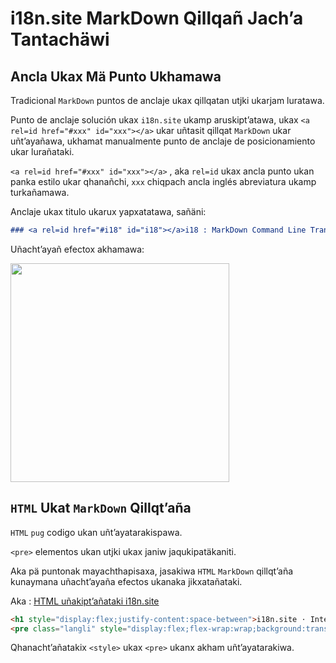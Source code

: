 # i18n.site MarkDown Qillqañ Jach’a Tantachäwi

## Ancla Ukax Mä Punto Ukhamawa

Tradicional `MarkDown` puntos de anclaje ukax qillqatan utjki ukarjam luratawa.

Punto de anclaje solución ukax `i18n.site` ukamp aruskipt’atawa, ukax `<a rel=id href="#xxx" id="xxx"></a>` ukar uñtasit qillqat `MarkDown` ukar uñt’ayañawa, ukhamat manualmente punto de anclaje de posicionamiento ukar lurañataki.

`<a rel=id href="#xxx" id="xxx"></a>` , aka `rel=id` ukax ancla punto ukan panka estilo ukar qhanañchi, `xxx` chiqpach ancla inglés abreviatura ukamp turkañamawa.

Anclaje ukax titulo ukarux yapxatatawa, sañäni:

```md
### <a rel=id href="#i18" id="i18"></a>i18 : MarkDown Command Line Translation Tool
```

Uñacht’ayañ efectox akhamawa:

<img src="//p.3ti.site/1721381136.avif" width="350">

## `HTML` Ukat `MarkDown` Qillqt’aña

`HTML` `pug` codigo ukan uñt’ayatarakispawa.

`<pre>` elementos ukan utjki ukax janiw jaqukipatäkaniti.

Aka pä puntonak mayachthapisaxa, jasakiwa `HTML` `MarkDown` qillqt’aña kunaymana uñacht’ayaña efectos ukanaka jikxatañataki.

Aka : [HTML uñakipt’añataki i18n.site](//raw.githubusercontent.com/i18n-site/md/main/zh/README.md)

```html
<h1 style="display:flex;justify-content:space-between">i18n.site ⋅ International Solutions<img src="//p.3ti.site/logo.svg" style="user-select:none;margin-top:-1px;width:42px"></h1>
<pre class="langli" style="display:flex;flex-wrap:wrap;background:transparent;border:1px solid #eee;font-size:12px;box-shadow:0 0 3px inset #eee;padding:12px 5px 4px 12px;justify-content:space-between;"><style>pre.langli i{font-weight:300;font-family:s;margin-right:2px;margin-bottom:8px;font-style:normal;color:#666;border-bottom:1px dashed #ccc;}</style><i>English</i><i>简体中文</i><i>Deutsch</i> … …</pre>
```

Qhanacht’añatakix `<style>` ukax `<pre>` ukanx akham uñt’ayatarakiwa.